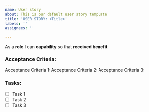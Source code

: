 ```yaml
---
name: User story
about: This is our default user story template
title: 'USER STORY: <Title>'
labels: ''
assignees: ''

---
```


As a **role** I can **capability** so that **received benefit**

### Acceptance Criteria:
Acceptance Criteria 1:
Acceptance Criteria 2:
Acceptance Criteria 3:

### Tasks: 
- [ ] Task 1
- [ ] Task 2
- [ ] Task 3
